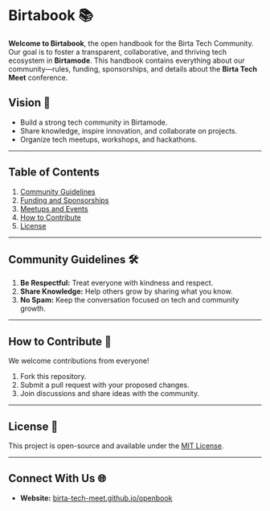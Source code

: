 # Birtabook 📚  
**Welcome to Birtabook**, the open handbook for the Birta Tech Community. Our goal is to foster a transparent, collaborative, and thriving tech ecosystem in **Birtamode**. This handbook contains everything about our community—rules, funding, sponsorships, and details about the **Birta Tech Meet** conference.  

## Vision 🌱  
- Build a strong tech community in Birtamode.  
- Share knowledge, inspire innovation, and collaborate on projects.  
- Organize tech meetups, workshops, and hackathons.  

---

## Table of Contents  
1. [Community Guidelines](#community-guidelines)  
2. [Funding and Sponsorships](#funding-and-sponsorships)  
3. [Meetups and Events](#meetups-and-events)  
4. [How to Contribute](#how-to-contribute)  
5. [License](#license)  

---

## Community Guidelines 🛠️  
1. **Be Respectful:** Treat everyone with kindness and respect.  
2. **Share Knowledge:** Help others grow by sharing what you know.  
3. **No Spam:** Keep the conversation focused on tech and community growth.  

---

## How to Contribute 🤝  
We welcome contributions from everyone!  
1. Fork this repository.  
2. Submit a pull request with your proposed changes.  
3. Join discussions and share ideas with the community.  

---

## License 📄  
This project is open-source and available under the [MIT License](LICENSE).  

---

## Connect With Us 🌐  
- **Website:** [birta-tech-meet.github.io/openbook](https://birta-tech-meet.github.io/openbook)  

